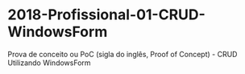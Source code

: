 # 2018-Profissional-01-CRUD-WindowsForm

Prova de conceito ou PoC (sigla do inglês, Proof of Concept) - CRUD Utilizando WindowsForm
